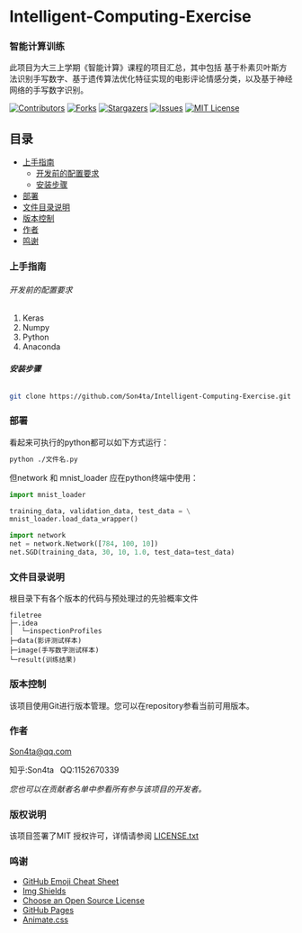 

# Intelligent-Computing-Exercise 

### 智能计算训练

此项目为大三上学期《智能计算》课程的项目汇总，其中包括 基于朴素贝叶斯方法识别手写数字、基于遗传算法优化特征实现的电影评论情感分类，以及基于神经网络的手写数字识别。

[![Contributors][contributors-shield]][contributors-url]
[![Forks][forks-shield]][forks-url]
[![Stargazers][stars-shield]][stars-url]
[![Issues][issues-shield]][issues-url]
[![MIT License][license-shield]][license-url]




## 目录

- [上手指南](#上手指南)
  - [开发前的配置要求](#开发前的配置要求)
  - [安装步骤](#安装步骤)
- [部署](#部署)
- [文件目录说明](#文件目录说明)
- [版本控制](#版本控制)
- [作者](#作者)
- [鸣谢](#鸣谢)



### 上手指南

###### 开发前的配置要求

1. Keras
1. Numpy
3. Python
2. Anaconda

###### **安装步骤**

```sh
git clone https://github.com/Son4ta/Intelligent-Computing-Exercise.git
```



### 部署

看起来可执行的python都可以如下方式运行：

```sh
python ./文件名.py
```

但network 和 mnist_loader 应在python终端中使用：

```python
import mnist_loader

training_data, validation_data, test_data = \
mnist_loader.load_data_wrapper()

import network
net = network.Network([784, 100, 10])
net.SGD(training_data, 30, 10, 1.0, test_data=test_data)
```

### 文件目录说明

根目录下有各个版本的代码与预处理过的先验概率文件

```
filetree 
├─.idea
│  └─inspectionProfiles
├─data(影评测试样本)
├─image(手写数字测试样本)
└─result(训练结果)

```



### 版本控制

该项目使用Git进行版本管理。您可以在repository参看当前可用版本。



### 作者

Son4ta@qq.com

知乎:Son4ta&ensp; QQ:1152670339

 *您也可以在贡献者名单中参看所有参与该项目的开发者。*



### 版权说明

该项目签署了MIT 授权许可，详情请参阅 [LICENSE.txt](https://github.com/Son4ta/Intelligent-Computing-Exercise/blob/master/LICENSE.txt)



### 鸣谢


- [GitHub Emoji Cheat Sheet](https://www.webpagefx.com/tools/emoji-cheat-sheet)
- [Img Shields](https://shields.io)
- [Choose an Open Source License](https://choosealicense.com)
- [GitHub Pages](https://pages.github.com)
- [Animate.css](https://daneden.github.io/animate.css)

<!-- links -->

[your-project-path]:Son4ta/Intelligent-Computing-Exercise
[contributors-shield]: https://img.shields.io/github/contributors/Son4ta/Intelligent-Computing-Exercise.svg?style=flat-square
[contributors-url]: https://github.com/Son4ta/Intelligent-Computing-Exercise/graphs/contributors
[forks-shield]: https://img.shields.io/github/forks/Son4ta/Intelligent-Computing-Exercise.svg?style=flat-square
[forks-url]: https://github.com/Son4ta/Intelligent-Computing-Exercise/network/members
[stars-shield]: https://img.shields.io/github/stars/Son4ta/Intelligent-Computing-Exercise.svg?style=flat-square
[stars-url]: https://github.com/Son4ta/Intelligent-Computing-Exercise/stargazers
[issues-shield]: https://img.shields.io/github/issues/Son4ta/Intelligent-Computing-Exercise.svg?style=flat-square
[issues-url]: https://img.shields.io/github/issues/Son4ta/Intelligent-Computing-Exercise.svg
[license-shield]: https://img.shields.io/github/license/Son4ta/Intelligent-Computing-Exercise.svg?style=flat-square
[license-url]: https://github.com/Son4ta/Intelligent-Computing-Exercise/blob/master/LICENSE.txt



